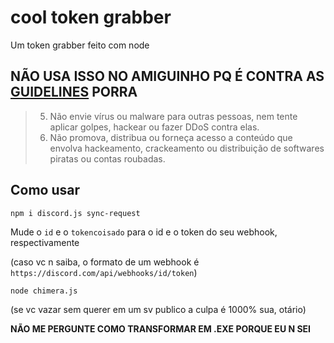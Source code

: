 # cool token grabber
Um token grabber feito com node

## NÃO USA ISSO NO AMIGUINHO PQ É CONTRA AS [GUIDELINES](https://discord.com/guidelines) PORRA

> 5. Não envie vírus ou malware para outras pessoas, nem tente aplicar golpes, hackear ou fazer DDoS contra elas.
> 13. Não promova, distribua ou forneça acesso a conteúdo que envolva hackeamento, crackeamento ou distribuição de softwares piratas ou contas roubadas.

## Como usar

`npm i discord.js sync-request`

Mude o `id` e o `tokencoisado` para o id e o token do seu webhook, respectivamente

(caso vc n saiba, o formato de um webhook é `https://discord.com/api/webhooks/id/token`)

`node chimera.js`

(se vc vazar sem querer em um sv publico a culpa é 1000% sua, otário)

**NÃO ME PERGUNTE COMO TRANSFORMAR EM .EXE PORQUE EU N SEI**
